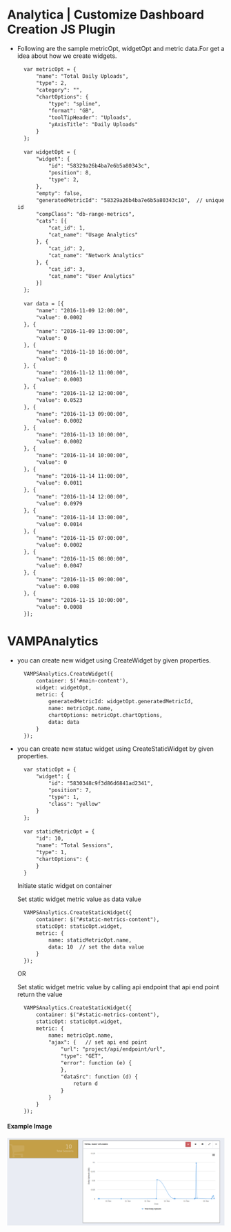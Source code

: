 # Analytica | Customize Dashboard Creation JS Plugin

- Following are the sample metricOpt, widgetOpt and metric data.For get a idea about how we create widgets.

        var metricOpt = {
            "name": "Total Daily Uploads",
            "type": 2,
            "category": "",
            "chartOptions": {
                "type": "spline",
                "format": "GB",
                "toolTipHeader": "Uploads",
                "yAxisTitle": "Daily Uploads"
            }
        };
    
        var widgetOpt = {
            "widget": {
                "id": "58329a26b4ba7e6b5a80343c",
                "position": 8,
                "type": 2,
            },
            "empty": false,
            "generatedMetricId": "58329a26b4ba7e6b5a80343c10",  // unique id
            "compClass": "db-range-metrics",
            "cats": [{
                "cat_id": 1,
                "cat_name": "Usage Analytics"
            }, {
                "cat_id": 2,
                "cat_name": "Network Analytics"
            }, {
                "cat_id": 3,
                "cat_name": "User Analytics"
            }]
        };
    
        var data = [{
            "name": "2016-11-09 12:00:00",
            "value": 0.0002
        }, {
            "name": "2016-11-09 13:00:00",
            "value": 0
        }, {
            "name": "2016-11-10 16:00:00",
            "value": 0
        }, {
            "name": "2016-11-12 11:00:00",
            "value": 0.0003
        }, {
            "name": "2016-11-12 12:00:00",
            "value": 0.0523
        }, {
            "name": "2016-11-13 09:00:00",
            "value": 0.0002
        }, {
            "name": "2016-11-13 10:00:00",
            "value": 0.0002
        }, {
            "name": "2016-11-14 10:00:00",
            "value": 0
        }, {
            "name": "2016-11-14 11:00:00",
            "value": 0.0011
        }, {
            "name": "2016-11-14 12:00:00",
            "value": 0.0979
        }, {
            "name": "2016-11-14 13:00:00",
            "value": 0.0014
        }, {
            "name": "2016-11-15 07:00:00",
            "value": 0.0002
        }, {
            "name": "2016-11-15 08:00:00",
            "value": 0.0047
        }, {
            "name": "2016-11-15 09:00:00",
            "value": 0.008
        }, {
            "name": "2016-11-15 10:00:00",
            "value": 0.0008
        }];

# VAMPAnalytics

- you can create new widget using CreateWidget by given properties.

        VAMPSAnalytics.CreateWidget({
            container: $('#main-content'),
            widget: widgetOpt,
            metric: {
                generatedMetricId: widgetOpt.generatedMetricId,
                name: metricOpt.name,
                chartOptions: metricOpt.chartOptions,
                data: data
            }
        });

- you can create new statuc widget using CreateStaticWidget by given properties.

        var staticOpt = {
            "widget": {
                "id": "5830348c9f3d86d6841ad2341",
                "position": 7,
                "type": 1,
                "class": "yellow"
            }
        };
        
        var staticMetricOpt = {
            "id": 10,
            "name": "Total Sessions",
            "type": 1,
            "chartOptions": {
            }
        }
    Initiate static widget on container 
    
    Set static widget metric value as data value
        
        VAMPSAnalytics.CreateStaticWidget({
            container: $("#static-metrics-content"),
            staticOpt: staticOpt.widget,
            metric: {
                name: staticMetricOpt.name,
                data: 10  // set the data value
            }
        });
        
    OR 
    
    Set static widget metric value by calling api endpoint that api end point return the value
        
        VAMPSAnalytics.CreateStaticWidget({
            container: $("#static-metrics-content"),
            staticOpt: staticOpt.widget,
            metric: {
                name: metricOpt.name,
                "ajax": {   // set api end point
                    "url": "project/api/endpoint/url",
                    "type": "GET",
                    "error": function (e) {
                    },
                    "dataSrc": function (d) {
                        return d
                    }
                }
            }
        });


#### Example Image
![alt text](https://github.com/vedicsoft/analytica/blob/master/analytica/img/sample.png "sample")
